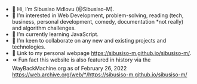 - 👋 Hi, I’m Sibusiso Mdlovu (@Sibusiso-M).
- 👀 I’m interested in Web Development, problem-solving, reading (tech, business, personal development, comedy, documentation *not really) and algorithm challenges.
- 🌱 I’m currently learning JavaScript.
- ️💞️ I’m keen to collaborate on any new and existing projects and technologies.
- 📌 Link to my personal webpage https://sibusiso-m.github.io/sibusiso-m/.
- :rewind: Fun fact this website is also featured in history via the WayBackMachine.org as of February 26, 2022
https://web.archive.org/web/*/https://sibusiso-m.github.io/sibusiso-m/


<!---
Sibusiso-M/Sibusiso-M is a special repository because its `README.md` (this file) appears on your GitHub profile.
You can click the Preview link to take a look at your changes.
--->
